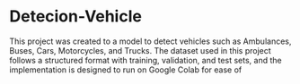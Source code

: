 # Detecion-Vehicle
This project was created to a model to detect vehicles such as Ambulances, Buses, Cars, Motorcycles, and Trucks. The dataset used in this project follows a structured format with training, validation, and test sets, and the implementation is designed to run on Google Colab for ease of 
